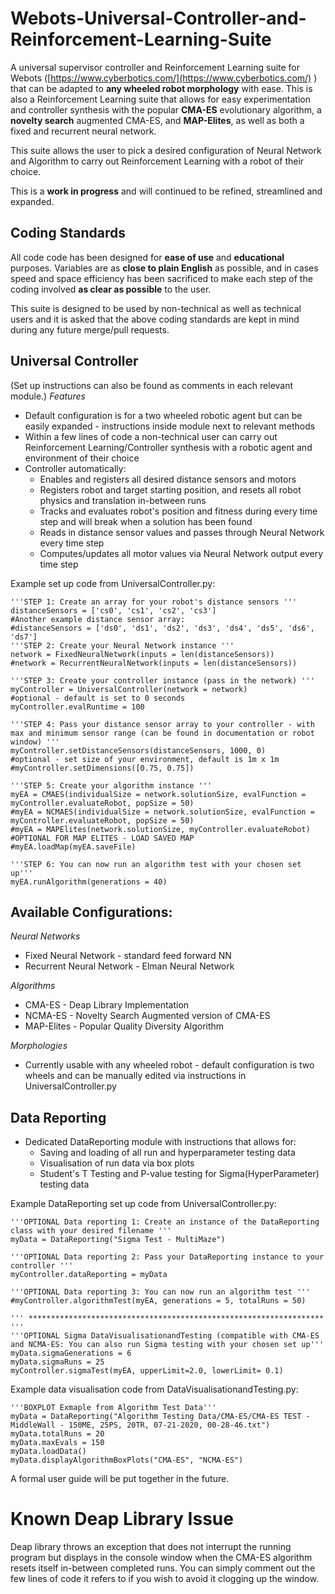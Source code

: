 # Webots-Universal-Controller-and-Reinforcement-Learning-Suite

A universal supervisor controller and Reinforcement Learning suite for Webots ([https://www.cyberbotics.com/](https://www.cyberbotics.com/) ) that can be adapted to **any wheeled robot morphology** with ease. This is also a Reinforcement Learning suite that allows for easy experimentation and controller synthesis with the popular **CMA-ES** evolutionary algorithm, a **novelty search** augmented CMA-ES, and **MAP-Elites**, as well as both a fixed and recurrent neural network.

This suite allows the user to pick a desired configuration of Neural Network and Algorithm to carry out Reinforcement Learning with a robot of their choice. 

This is a **work in progress** and will continued to be refined, streamlined and expanded.

## **Coding Standards**

All code code has been designed for **ease of use** and **educational** purposes. Variables are as **close to plain English** as possible, and in cases speed and space efficiency has been sacrificed to make each step of the coding involved **as clear as possible** to the user.

This suite is designed to be used by non-technical as well as technical users and it is asked that the above coding standards are kept in mind during any future merge/pull requests. 

## **Universal Controller**
(Set up instructions can also be found as comments in each relevant module.)
*Features*
 - Default configuration is for a two wheeled robotic agent but can be easily expanded - instructions inside module next to relevant methods
 - Within a few lines of code a non-technical user can carry out Reinforcement Learning/Controller synthesis with a robotic agent and environment of their choice
 - Controller automatically:
	 - Enables and registers all desired distance sensors and motors
	 - Registers robot and target starting position, and resets all robot physics and translation in-between runs
	 - Tracks and evaluates robot's position and fitness during every time step and will break when a solution has been found
	 - Reads in distance sensor values and passes through Neural Network every time step
	 - Computes/updates all motor values via Neural Network output every time step

Example set up code from UniversalController.py:

    '''STEP 1: Create an array for your robot's distance sensors '''
    distanceSensors = ['cs0', 'cs1', 'cs2', 'cs3']
    #Another example distance sensor array:
    #distanceSensors = ['ds0', 'ds1', 'ds2', 'ds3', 'ds4', 'ds5', 'ds6', 'ds7']
    '''STEP 2: Create your Neural Network instance '''
    network = FixedNeuralNetwork(inputs = len(distanceSensors))
    #network = RecurrentNeuralNetwork(inputs = len(distanceSensors))
    
    '''STEP 3: Create your controller instance (pass in the network) '''
    myController = UniversalController(network = network)
    #optional - default is set to 0 seconds
    myController.evalRuntime = 100

    '''STEP 4: Pass your distance sensor array to your controller - with max and minimum sensor range (can be found in documentation or robot window) '''
    myController.setDistanceSensors(distanceSensors, 1000, 0)
    #optional - set size of your environment, default is 1m x 1m
    #myController.setDimensions([0.75, 0.75])
    
    '''STEP 5: Create your algorithm instance '''
    myEA = CMAES(individualSize = network.solutionSize, evalFunction = myController.evaluateRobot, popSize = 50)
    #myEA = NCMAES(individualSize = network.solutionSize, evalFunction = myController.evaluateRobot, popSize = 50)
    #myEA = MAPElites(network.solutionSize, myController.evaluateRobot)
    #OPTIONAL FOR MAP ELITES - LOAD SAVED MAP
    #myEA.loadMap(myEA.saveFile)
    
    '''STEP 6: You can now run an algorithm test with your chosen set up'''
    myEA.runAlgorithm(generations = 40)


## **Available Configurations:**

 *Neural Networks*
 - Fixed Neural Network - standard feed forward NN
 - Recurrent Neural Network - Elman Neural Network

*Algorithms*

 - CMA-ES - Deap Library Implementation
 - NCMA-ES - Novelty Search Augmented version of CMA-ES
 - MAP-Elites - Popular Quality Diversity Algorithm

*Morphologies*

 - Currently usable with any wheeled robot - default configuration is two wheels and can be manually edited via instructions in UniversalController.py
 

## **Data Reporting**

 - Dedicated DataReporting module with instructions that allows for:
	 - Saving and loading of all run and hyperparameter testing data
	 - Visualisation of run data via box plots
	 - Student's T Testing and P-value testing for Sigma(HyperParameter) testing data

Example DataReporting set up code from UniversalController.py:

    '''OPTIONAL Data reporting 1: Create an instance of the DataReporting class with your desired filename '''
    myData = DataReporting("Sigma Test - MultiMaze")
    
    '''OPTIONAL Data reporting 2: Pass your DataReporting instance to your controller '''
    myController.dataReporting = myData
    
    '''OPTIONAL Data reporting 3: You can now run an algorithm test '''
    #myController.algorithmTest(myEA, generations = 5, totalRuns = 50)

    ''' ****************************************************************** '''
    '''OPTIONAL Sigma DataVisualisationandTesting (compatible with CMA-ES and NCMA-ES: You can also run Sigma testing with your chosen set up'''
    myData.sigmaGenerations = 6
    myData.sigmaRuns = 25
    myController.sigmaTest(myEA, upperLimit=2.0, lowerLimit= 0.1)

Example data visualisation code from DataVisualisationandTesting.py:

    '''BOXPLOT Exmaple from Algorithm Test Data'''
    myData = DataReporting("Algorithm Testing Data/CMA-ES/CMA-ES TEST - MiddleWall - 150ME, 25PS, 20TR, 07-21-2020, 00-28-46.txt")
    myData.totalRuns = 20
    myData.maxEvals = 150
    myData.loadData()
    myData.displayAlgorithmBoxPlots("CMA-ES", "NCMA-ES")


A formal user guide will be put together in the future.


# **Known Deap Library Issue**

Deap library throws an exception that does not interrupt the running program  but displays in the console window when the CMA-ES algorithm resets itself in-between completed runs. You can simply comment out the few lines of code it refers to if you wish to avoid it clogging up the window.

